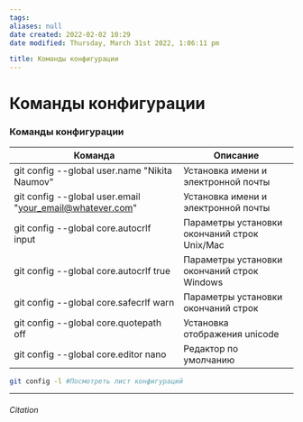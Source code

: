 ```yaml
---
tags: 
aliases: null
date created: 2022-02-02 10:29
date modified: Thursday, March 31st 2022, 1:06:11 pm

title: Команды конфигурации
---
```


# Команды конфигурации

### Команды  конфигурации

| Команда                                                    | Описание                                     |
| ---------------------------------------------------------- | -------------------------------------------- |
| git config --global user.name "Nikita Naumov"              | Установка имени и электронной почты          |
| git config --global user.email "<your_email@whatever.com>" | Установка имени и электронной почты          |
| git config --global core.autocrlf input                    | Параметры установки окончаний строк Unix/Mac |
| git config --global core.autocrlf true                     | Параметры установки окончаний строк Windows  |
| git config --global core.safecrlf warn                     | Параметры установки окончаний строк          |
| git config --global core.quotepath off                     | Установка отображения unicode                |
| git config --global core.editor nano                       | Редактор по умолчанию                                             |

```bash
git config -l #Посмотреть лист конфигураций
```

---

###### Citation

